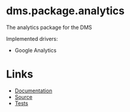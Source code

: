 dms.package.analytics
=====================

The analytics package for the DMS

Implemented drivers:

 - Google Analytics

Links
=====

 - [Documentation](./docs/)
 - [Source](./src/)
 - [Tests](./tests/)